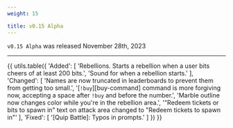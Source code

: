 ```yaml
---
weight: 15

title: v0.15 Alpha
---
```


`v0.15 Alpha` was released November 28th, 2023

----

{{ utils.table({
    'Added': [
        'Rebellions. Starts a rebellion when a user bits cheers of at least 200 bits.',
        'Sound for when a rebellion starts.'
    ],
    'Changed': [
        'Names are now truncated in leaderboards to prevent them from getting too small.',
        '[`!buy`][buy-command] command is more forgiving now, accepting a space after `!buy` and before the number.',
        'Marble outline now changes color while you\'re in the rebellion area.',
        '"Redeem tickets or bits to spawn in" text on attack area changed to "Redeem tickets to spawn in"'
    ],
    'Fixed': [
        '[Quip Battle]: Typos in prompts.'
    ]
}) }}